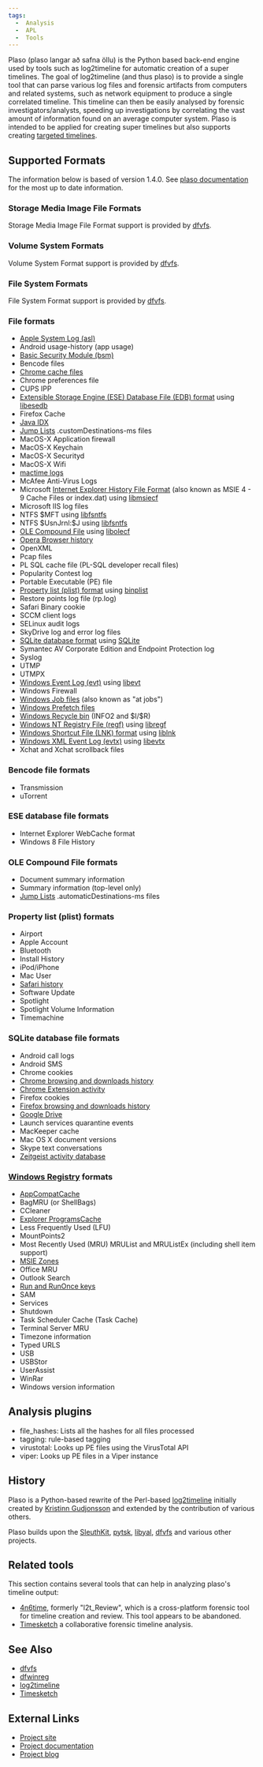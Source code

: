 ```yaml
---
tags:
  -  Analysis
  -  APL
  -  Tools 
---
```

Plaso (plaso langar að safna öllu) is the Python based back-end engine
used by tools such as log2timeline for automatic creation of a super
timelines. The goal of log2timeline (and thus plaso) is to provide a
single tool that can parse various log files and forensic artifacts from
computers and related systems, such as network equipment to produce a
single correlated timeline. This timeline can then be easily analysed by
forensic investigators/analysts, speeding up investigations by
correlating the vast amount of information found on an average computer
system. Plaso is intended to be applied for creating super timelines but
also supports creating [targeted
timelines](http://blog.kiddaland.net/2013/02/targeted-timelines-part-i.html).

## Supported Formats

The information below is based of version 1.4.0. See [plaso
documentation](https://plaso.readthedocs.io/en/latest/sources/Supported-formats.html)
for the most up to date information.

### Storage Media Image File Formats

Storage Media Image File Format support is provided by
[dfvfs](dfvfs.md).

### Volume System Formats

Volume System Format support is provided by [dfvfs](dfvfs.md).

### File System Formats

File System Format support is provided by [dfvfs](dfvfs.md).

### File formats

- [Apple System Log (asl)](apple_system_log_(asl).md)
- Android usage-history (app usage)
- [Basic Security Module
  (bsm)](basic_security_module_(bsm)_file_format.md)
- Bencode files
- [Chrome cache files](chrome_disk_cache_format.md)
- Chrome preferences file
- CUPS IPP
- [Extensible Storage Engine (ESE) Database File (EDB)
  format](extensible_storage_engine_(ese)_database_file_(edb)_format.md)
  using [libesedb](libesedb.md)
- Firefox Cache
- [Java IDX](java.md)
- [Jump Lists](jump_lists.md) .customDestinations-ms files
- MacOS-X Application firewall
- MacOS-X Keychain
- MacOS-X Securityd
- MacOS-X Wifi
- [mactime logs](mactime.md)
- McAfee Anti-Virus Logs
- Microsoft [Internet Explorer History File
  Format](internet_explorer_history_file_format.md) (also known
  as MSIE 4 - 9 Cache Files or index.dat) using
  [libmsiecf](libmsiecf.md)
- Microsoft IIS log files
- NTFS \$MFT using [libfsntfs](libfsntfs.md)
- NTFS \$UsnJrnl:\$J using [libfsntfs](libfsntfs.md)
- [OLE Compound File](ole_compound_file.md) using
  [libolecf](libolecf.md)
- [Opera Browser history](opera.md)
- OpenXML
- Pcap files
- PL SQL cache file (PL-SQL developer recall files)
- Popularity Contest log
- Portable Executable (PE) file
- [Property list (plist) format](property_list_(plist).md) using
  [binplist](binplist.md)
- Restore points log file (rp.log)
- Safari Binary cookie
- SCCM client logs
- SELinux audit logs
- SkyDrive log and error log files
- [SQLite database format](sqlite_database_format.md) using
  [SQLite](sqlite.md)
- Symantec AV Corporate Edition and Endpoint Protection log
- Syslog
- UTMP
- UTMPX
- [Windows Event Log (evt)](windows_event_log_(evt).md) using
  [libevt](libevt.md)
- Windows Firewall
- [Windows Job files](windows_job_file_format.md) (also known as
  "at jobs")
- [Windows Prefetch files](windows_prefetch_file_format.md)
- [Windows Recycle bin](windows#recycle_bin.md) (INFO2 and
  \$I/\$R)
- [Windows NT Registry File
  (regf)](windows_nt_registry_file_(regf).md) using
  [libregf](libregf.md)
- [Windows Shortcut File (LNK) format](lnk.md) using
  [liblnk](liblnk.md)
- [Windows XML Event Log
  (evtx)](windows_xml_event_log_(evtx).md) using
  [libevtx](libevtx.md)
- Xchat and Xchat scrollback files

### Bencode file formats

- Transmission
- uTorrent

### ESE database file formats

- Internet Explorer WebCache format
- Windows 8 File History

### OLE Compound File formats

- Document summary information
- Summary information (top-level only)
- [Jump Lists](jump_lists.md) .automaticDestinations-ms files

### Property list (plist) formats

- Airport
- Apple Account
- Bluetooth
- Install History
- iPod/iPhone
- Mac User
- [Safari history](apple_safari.md)
- Software Update
- Spotlight
- Spotlight Volume Information
- Timemachine

### SQLite database file formats

- Android call logs
- Android SMS
- Chrome cookies
- [Chrome browsing and downloads history](google_chrome.md)
- [Chrome Extension activity](google_chrome.md)
- Firefox cookies
- [Firefox browsing and downloads history](mozilla_firefox.md)
- [Google Drive](google_drive.md)
- Launch services quarantine events
- MacKeeper cache
- Mac OS X document versions
- Skype text conversations
- [Zeitgeist activity database](zeitgeist.md)

### [Windows Registry](windows_registry.md) formats

- [AppCompatCache](windows_application_compatibility.md)
- BagMRU (or ShellBags)
- CCleaner
- [Explorer
  ProgramsCache](https://github.com/libyal/winreg-kb/blob/master/documentation/Programs%20Cache%20values.asciidoc)
- Less Frequently Used (LFU)
- MountPoints2
- Most Recently Used (MRU) MRUList and MRUListEx (including shell item
  support)
- [MSIE Zones](internet_explorer.md)
- Office MRU
- Outlook Search
- [Run and RunOnce keys](windows_registry#run/runonce.md)
- SAM
- Services
- Shutdown
- Task Scheduler Cache (Task Cache)
- Terminal Server MRU
- Timezone information
- Typed URLS
- USB
- USBStor
- UserAssist
- WinRar
- Windows version information

## Analysis plugins

- file_hashes: Lists all the hashes for all files processed
- tagging: rule-based tagging
- virustotal: Looks up PE files using the VirusTotal API
- viper: Looks up PE files in a Viper instance

## History

Plaso is a Python-based rewrite of the Perl-based
[log2timeline](log2timeline.md) initially created by [Kristinn
Gudjonsson](kristinn_gudjonsson.md) and extended by the
contribution of various others.

Plaso builds upon the [SleuthKit](sleuthkit.md),
[pytsk](pytsk.md), [libyal](libyal.md),
[dfvfs](dfvfs.md) and various other projects.

## Related tools

This section contains several tools that can help in analyzing plaso's
timeline output:

- [4n6time](4n6time.md), formerly "l2t_Review", which is a
  cross-platform forensic tool for timeline creation and review. This
  tool appears to be abandoned.
- [Timesketch](timesketch.md) a collaborative forensic timeline
  analysis.

## See Also

- [dfvfs](dfvfs.md)
- [dfwinreg](dfwinreg.md)
- [log2timeline](log2timeline.md)
- [Timesketch](timesketch.md)

## External Links

- [Project site](https://github.com/log2timeline/plaso/)
- [Project documentation](https://plaso.readthedocs.io/en/latest/)
- [Project blog](https://osdfir.blogspot.com/search/label/plaso)